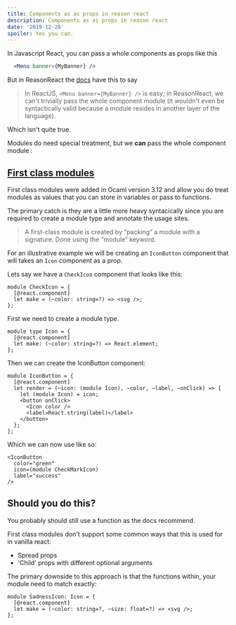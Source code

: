 ```yaml
---
title: Components as as props in reason react
description: Components as as props in reason react
date: '2019-12-28'
spoiler: Yes you can.
---
```


In Javascript React, you can pass a whole components as props like this

```jsx
  <Menu banner={MyBanner} />
```

But in ReasonReact the [docs](https://reasonml.github.io/reason-react/docs/en/component-as-prop) have this to say

> In ReactJS, `<Menu banner={MyBanner} />` is easy; in ReasonReact, we can't trivially pass the whole component module (it wouldn't even be syntactically valid because a module resides in another layer of the language).

Which isn't quite true.

Modules do need special treatment, but we **can** pass the whole component module :

## [First class modules](https://dev.realworldocaml.org/first-class-modules.html)

First class modules were added in Ocaml version 3.12 and allow you do treat modules as values that you can store in variables or pass to functions.

The primary catch is they are a little more heavy syntacically since you are required to create a module type and annotate the usage sites.

> A first-class module is created by “packing” a module with a signature. Done using the “module” keyword.

For an illustrative example we will be creating an `IconButton` component that will takes an `Icon` component as a prop.

Lets say we have a `CheckIcon` component that looks like this:

```reasonml
module CheckIcon = {
  [@react.component]
  let make = (~color: string=?) => <svg />;
};
```

First we need to create a module type.

```reasonml
module type Icon = {
  [@react.component]
  let make: (~color: string=?) => React.element;
};
```

Then we can create the IconButton component:

```reasonml
module IconButton = {
  [@react.component]
  let render = (~icon: (module Icon), ~color, ~label, ~onClick) => {
    let (module Icon) = icon;
    <button onClick>
      <Icon color />
      <label>React.string(label)</label>
    </button>
  };
};
```

Which we can now use like so:

```reason
<IconButton
  color="green"
  icon=(module CheckMarkIcon)
  label="success"
/>
```

## Should you do this?

You probably should still use a function as the docs recommend.

First class modules don't support some common ways that  this is used for in vanilla react:

- Spread props
- 'Child' props with different optional arguments

The primary downside to this approach is that the functions within, your module need to match exactly:

```reasonml
module SadnessIcon: Icon = {
  [@react.component]
  let make = (~color: string=?, ~size: float=?) => <svg />;
};
```
